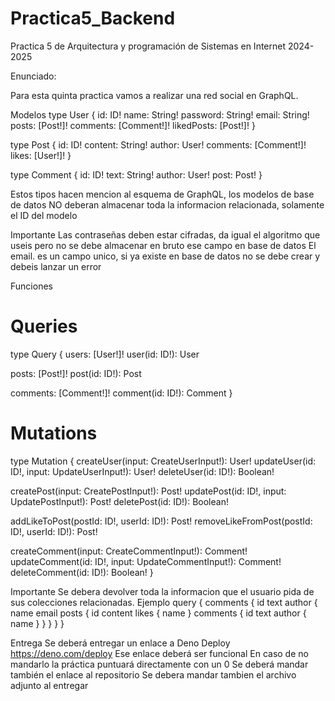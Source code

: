 # Practica5_Backend
Practica 5 de Arquitectura y programación de Sistemas en Internet 2024-2025



Enunciado:

Para esta quinta practica vamos a realizar una red social en GraphQL.

Modelos
type User {
  id: ID!
  name: String!
  password: String!
  email: String!
  posts: [Post!]!
  comments: [Comment!]!
  likedPosts: [Post!]!
}
 
type Post {
  id: ID!
  content: String!
  author: User!
  comments: [Comment!]!
  likes: [User!]!
}
 
type Comment {
  id: ID!
  text: String!
  author: User!
  post: Post!
}
 


Estos tipos hacen mencion al esquema de GraphQL, los modelos de base de datos NO deberan almacenar toda la informacion relacionada, solamente el ID del modelo

Importante
Las contraseñas deben estar cifradas, da igual el algoritmo que useis pero no se debe almacenar en bruto ese campo en base de datos
El email. es un campo unico, si ya existe en base de datos no se debe crear y debeis lanzar un error


Funciones
# Queries
type Query {
  users: [User!]!
  user(id: ID!): User
  
  posts: [Post!]!
  post(id: ID!): Post
  
  comments: [Comment!]!
  comment(id: ID!): Comment
}
 
# Mutations
type Mutation {
  createUser(input: CreateUserInput!): User!
  updateUser(id: ID!, input: UpdateUserInput!): User!
  deleteUser(id: ID!): Boolean!
 
  createPost(input: CreatePostInput!): Post!
  updatePost(id: ID!, input: UpdatePostInput!): Post!
  deletePost(id: ID!): Boolean!
  
  addLikeToPost(postId: ID!, userId: ID!): Post!
  removeLikeFromPost(postId: ID!, userId: ID!): Post!
  
  createComment(input: CreateCommentInput!): Comment!
  updateComment(id: ID!, input: UpdateCommentInput!): Comment!
  deleteComment(id: ID!): Boolean!
}
 
Importante
Se debera devolver toda la informacion que el usuario pida de sus colecciones relacionadas. Ejemplo
query {
  comments {
    id
    text
    author {
      name
      email
      posts {
        id
        content
        likes {
          name
        }
        comments {
          id
          text
          author {
            name
          }
        }
      }
    }
}
 


Entrega
Se deberá entregar un enlace a Deno Deploy https://deno.com/deploy
Ese enlace deberá ser funcional
En caso de no mandarlo la práctica puntuará directamente con un 0
Se deberá mandar también el enlace al repositorio
Se debera mandar tambien el archivo adjunto al entregar
